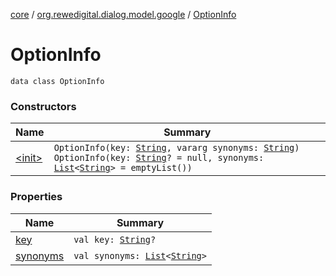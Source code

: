 [core](../../index.md) / [org.rewedigital.dialog.model.google](../index.md) / [OptionInfo](./index.md)

# OptionInfo

`data class OptionInfo`

### Constructors

| Name | Summary |
|---|---|
| [&lt;init&gt;](-init-.md) | `OptionInfo(key: `[`String`](https://kotlinlang.org/api/latest/jvm/stdlib/kotlin/-string/index.html)`, vararg synonyms: `[`String`](https://kotlinlang.org/api/latest/jvm/stdlib/kotlin/-string/index.html)`)`<br>`OptionInfo(key: `[`String`](https://kotlinlang.org/api/latest/jvm/stdlib/kotlin/-string/index.html)`? = null, synonyms: `[`List`](https://kotlinlang.org/api/latest/jvm/stdlib/kotlin.collections/-list/index.html)`<`[`String`](https://kotlinlang.org/api/latest/jvm/stdlib/kotlin/-string/index.html)`> = emptyList())` |

### Properties

| Name | Summary |
|---|---|
| [key](key.md) | `val key: `[`String`](https://kotlinlang.org/api/latest/jvm/stdlib/kotlin/-string/index.html)`?` |
| [synonyms](synonyms.md) | `val synonyms: `[`List`](https://kotlinlang.org/api/latest/jvm/stdlib/kotlin.collections/-list/index.html)`<`[`String`](https://kotlinlang.org/api/latest/jvm/stdlib/kotlin/-string/index.html)`>` |
